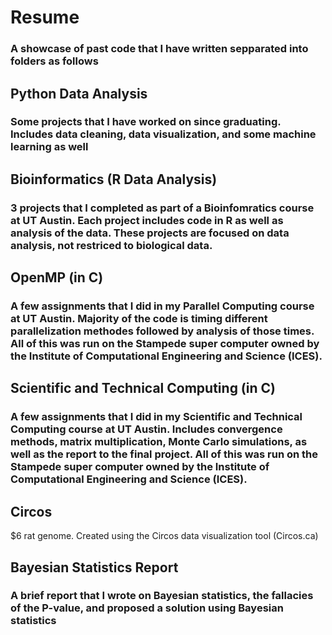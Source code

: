 # Resume
### A showcase of past code that I have written sepparated into folders as follows

## Python Data Analysis
### Some projects that I have worked on since graduating. Includes data cleaning, data visualization, and some machine learning as well

## Bioinformatics (R Data Analysis)
### 3 projects that I completed as part of a Bioinfomratics course at UT Austin. Each project includes code in R as well as analysis of the data. These projects are focused on data analysis, not restriced to biological data.

## OpenMP (in C)
### A few assignments that I did in my Parallel Computing course at UT Austin. Majority of the code is timing different parallelization methodes followed by analysis of those times. All of this was run on the Stampede super computer owned by the Institute of Computational Engineering and Science (ICES).

## Scientific and Technical Computing (in C)
### A few assignments that I did in my Scientific and Technical Computing course at UT Austin. Includes convergence methods, matrix multiplication, Monte Carlo simulations, as well as the report to the final project. All of this was run on the Stampede super computer owned by the Institute of Computational Engineering and Science (ICES).

## Circos
$6 rat genome. Created using the Circos data visualization tool (Circos.ca)

## Bayesian Statistics Report
### A brief report that I wrote on Bayesian statistics, the fallacies of the P-value, and proposed a solution using Bayesian statistics

